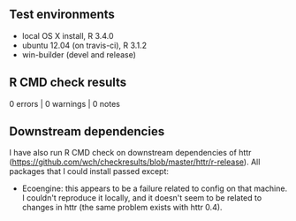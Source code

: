 ## Test environments
* local OS X install, R 3.4.0
* ubuntu 12.04 (on travis-ci), R 3.1.2
* win-builder (devel and release)

## R CMD check results

0 errors | 0 warnings | 0 notes

## Downstream dependencies
I have also run R CMD check on downstream dependencies of httr 
(https://github.com/wch/checkresults/blob/master/httr/r-release). 
All packages that I could install passed except:

* Ecoengine: this appears to be a failure related to config on 
  that machine. I couldn't reproduce it locally, and it doesn't 
  seem to be related to changes in httr (the same problem exists 
  with httr 0.4).
